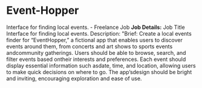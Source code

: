 # Event-Hopper
Interface for finding local events. - Freelance Job
**Job Details:**
Job Title
Interface for finding local events.
Description:
"Brief: Create a local events finder for “EventHopper,” a fictional app that enables users
to discover events around them, from concerts and art shows to sports events andcommunity gatherings.
Users should be able to browse, search, and filter events based ontheir interests and preferences.
Each event should display essential information such asdate, time, and location,
allowing users to make quick decisions on where to go. The app’sdesign should be bright and inviting,
encouraging exploration and ease of use.

